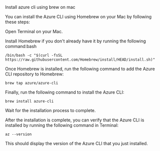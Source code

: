 Install azure cli using brew on mac

You can install the Azure CLI using Homebrew on your Mac by following these steps:

Open Terminal on your Mac.

Install Homebrew if you don't already have it by running the following command:bash

```
/bin/bash -c "$(curl -fsSL https://raw.githubusercontent.com/Homebrew/install/HEAD/install.sh)"
```

Once Homebrew is installed, run the following command to add the Azure CLI repository to Homebrew:

```
brew tap azure/azure-cli 
```

Finally, run the following command to install the Azure CLI:

```
brew install azure-cli
```

Wait for the installation process to complete.

After the installation is complete, you can verify that the Azure CLI is installed by running the following command in Terminal:

```
az --version
```

This should display the version of the Azure CLI that you just installed.